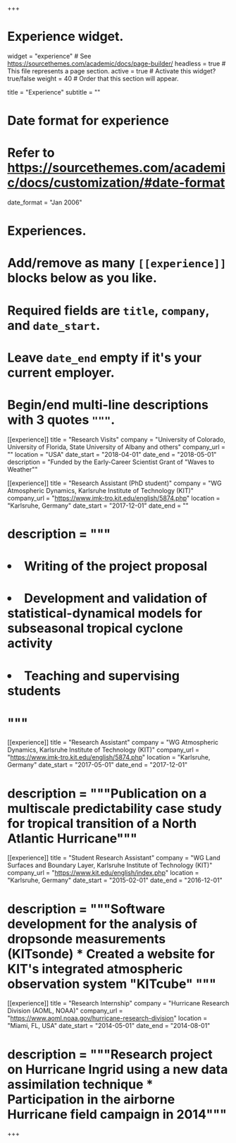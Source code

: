 +++
# Experience widget.
widget = "experience"  # See https://sourcethemes.com/academic/docs/page-builder/
headless = true  # This file represents a page section.
active = true  # Activate this widget? true/false
weight = 40  # Order that this section will appear.

title = "Experience"
subtitle = ""

# Date format for experience
#   Refer to https://sourcethemes.com/academic/docs/customization/#date-format
date_format = "Jan 2006"

# Experiences.
#   Add/remove as many `[[experience]]` blocks below as you like.
#   Required fields are `title`, `company`, and `date_start`.
#   Leave `date_end` empty if it's your current employer.
#   Begin/end multi-line descriptions with 3 quotes `"""`.

[[experience]]
  title = "Research Visits"
  company = "University of Colorado, University of Florida, State University of Albany and others"
  company_url = ""
  location = "USA"
  date_start = "2018-04-01"
  date_end = "2018-05-01"
  description = "Funded by the Early-Career Scientist Grant of \"Waves to Weather\""

[[experience]]
  title = "Research Assistant (PhD student)"
  company = "WG Atmospheric Dynamics, Karlsruhe Institute of Technology (KIT)"
  company_url = "https://www.imk-tro.kit.edu/english/5874.php"
  location = "Karlsruhe, Germany"
  date_start = "2017-12-01"
  date_end = ""
  # description = """<br>
  # <ul style="list-style-position: inside; padding-left: 0;">
  # <li>Writing of the project proposal</li>
  # <li>Development and validation of statistical-dynamical models for subseasonal tropical cyclone activity</li>
  # <li>Teaching and supervising students</li>
  # </ul>
  # """

[[experience]]
  title = "Research Assistant"
  company = "WG Atmospheric Dynamics, Karlsruhe Institute of Technology (KIT)"
  company_url = "https://www.imk-tro.kit.edu/english/5874.php"
  location = "Karlsruhe, Germany"
  date_start = "2017-05-01"
  date_end = "2017-12-01"
  # description = """Publication on a multiscale predictability case study for tropical transition of a North Atlantic Hurricane"""

[[experience]]
  title = "Student Research Assistant"
  company = "WG Land Surfaces and Boundary Layer, Karlsruhe Institute of Technology (KIT)"
  company_url = "https://www.kit.edu/english/index.php"
  location = "Karlsruhe, Germany"
  date_start = "2015-02-01"
  date_end = "2016-12-01"
  # description = """Software development for the analysis of dropsonde measurements (KITsonde) * Created a website for KIT's integrated atmospheric observation system "KITcube" """

[[experience]]
  title = "Research Internship"
  company = "Hurricane Research Division (AOML, NOAA)"
  company_url = "https://www.aoml.noaa.gov/hurricane-research-division"
  location = "Miami, FL, USA"
  date_start = "2014-05-01"
  date_end = "2014-08-01"
  # description = """Research project on Hurricane Ingrid using a new data assimilation technique * Participation in the airborne Hurricane field campaign in 2014"""

+++
